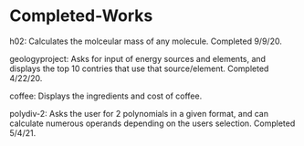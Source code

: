 # Completed-Works

h02: Calculates the molceular mass of any molecule. Completed 9/9/20.

geologyproject: Asks for input of energy sources and elements, and displays the top 10 contries that use that source/element. Completed 4/22/20.

coffee: Displays the ingredients and cost of coffee.

polydiv-2: Asks the user for 2 polynomials in a given format, and can calculate numerous operands depending on the users selection. Completed 5/4/21.
